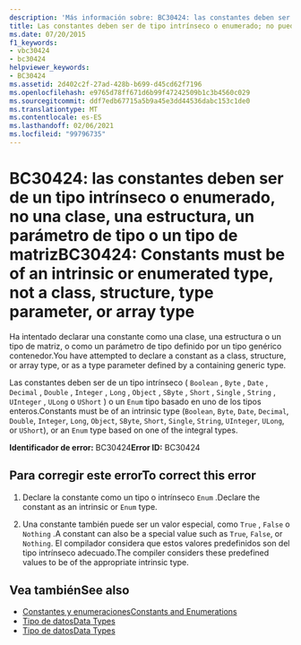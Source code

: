 ```yaml
---
description: 'Más información sobre: BC30424: las constantes deben ser de tipo intrínseco o enumerado, no una clase, una estructura, un parámetro de tipo o un tipo de matriz'
title: Las constantes deben ser de tipo intrínseco o enumerado; no pueden ser de tipo clase, estructura, parámetro de tipo ni matriz
ms.date: 07/20/2015
f1_keywords:
- vbc30424
- bc30424
helpviewer_keywords:
- BC30424
ms.assetid: 2d402c2f-27ad-428b-b699-d45cd62f7196
ms.openlocfilehash: e9765d78ff671d6b99f47242509b1c3b4560c029
ms.sourcegitcommit: ddf7edb67715a5b9a45e3dd44536dabc153c1de0
ms.translationtype: MT
ms.contentlocale: es-ES
ms.lasthandoff: 02/06/2021
ms.locfileid: "99796735"
---
```

# <a name="bc30424-constants-must-be-of-an-intrinsic-or-enumerated-type-not-a-class-structure-type-parameter-or-array-type"></a><span data-ttu-id="1def9-103">BC30424: las constantes deben ser de un tipo intrínseco o enumerado, no una clase, una estructura, un parámetro de tipo o un tipo de matriz</span><span class="sxs-lookup"><span data-stu-id="1def9-103">BC30424: Constants must be of an intrinsic or enumerated type, not a class, structure, type parameter, or array type</span></span>

<span data-ttu-id="1def9-104">Ha intentado declarar una constante como una clase, una estructura o un tipo de matriz, o como un parámetro de tipo definido por un tipo genérico contenedor.</span><span class="sxs-lookup"><span data-stu-id="1def9-104">You have attempted to declare a constant as a class, structure, or array type, or as a type parameter defined by a containing generic type.</span></span>

 <span data-ttu-id="1def9-105">Las constantes deben ser de un tipo intrínseco ( `Boolean` , `Byte` , `Date` , `Decimal` , `Double` , `Integer` , `Long` , `Object` , `SByte` , `Short` , `Single` , `String` , `UInteger` , `ULong` o `UShort` ) o un `Enum` tipo basado en uno de los tipos enteros.</span><span class="sxs-lookup"><span data-stu-id="1def9-105">Constants must be of an intrinsic type (`Boolean`, `Byte`, `Date`, `Decimal`, `Double`, `Integer`, `Long`, `Object`, `SByte`, `Short`, `Single`, `String`, `UInteger`, `ULong`, or `UShort`), or an `Enum` type based on one of the integral types.</span></span>

 <span data-ttu-id="1def9-106">**Identificador de error:** BC30424</span><span class="sxs-lookup"><span data-stu-id="1def9-106">**Error ID:** BC30424</span></span>

## <a name="to-correct-this-error"></a><span data-ttu-id="1def9-107">Para corregir este error</span><span class="sxs-lookup"><span data-stu-id="1def9-107">To correct this error</span></span>

1. <span data-ttu-id="1def9-108">Declare la constante como un tipo o intrínseco `Enum` .</span><span class="sxs-lookup"><span data-stu-id="1def9-108">Declare the constant as an intrinsic or `Enum` type.</span></span>

2. <span data-ttu-id="1def9-109">Una constante también puede ser un valor especial, como `True` , `False` o `Nothing` .</span><span class="sxs-lookup"><span data-stu-id="1def9-109">A constant can also be a special value such as `True`, `False`, or `Nothing`.</span></span> <span data-ttu-id="1def9-110">El compilador considera que estos valores predefinidos son del tipo intrínseco adecuado.</span><span class="sxs-lookup"><span data-stu-id="1def9-110">The compiler considers these predefined values to be of the appropriate intrinsic type.</span></span>

## <a name="see-also"></a><span data-ttu-id="1def9-111">Vea también</span><span class="sxs-lookup"><span data-stu-id="1def9-111">See also</span></span>

- [<span data-ttu-id="1def9-112">Constantes y enumeraciones</span><span class="sxs-lookup"><span data-stu-id="1def9-112">Constants and Enumerations</span></span>](../constants-and-enumerations.md)
- [<span data-ttu-id="1def9-113">Tipo de datos</span><span class="sxs-lookup"><span data-stu-id="1def9-113">Data Types</span></span>](../../programming-guide/language-features/data-types/index.md)
- [<span data-ttu-id="1def9-114">Tipo de datos</span><span class="sxs-lookup"><span data-stu-id="1def9-114">Data Types</span></span>](../data-types/index.md)
